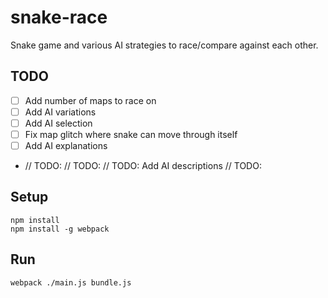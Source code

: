 # snake-race
Snake game and various AI strategies to race/compare against each other.

## TODO
- [ ] Add number of maps to race on
- [ ] Add AI variations
- [ ] Add AI selection
- [ ] Fix map glitch where snake can move through itself
- [ ] Add AI explanations
- // TODO: 
// TODO: 
// TODO: Add AI descriptions
// TODO: 

## Setup
```
npm install
npm install -g webpack
```

## Run
```
webpack ./main.js bundle.js
```